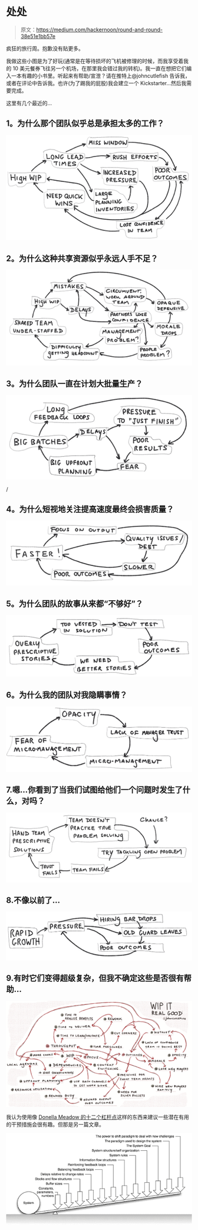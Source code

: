 # 处处

> 原文：<https://medium.com/hackernoon/round-and-round-38e51e1bb57e>

疯狂的旅行周。抱歉没有贴更多。

我做这些小图是为了好玩(通常是在等待损坏的飞机被修理的时候，而我享受着我的 10 美元餐券飞往另一个机场，在那里我会错过我的转机)。我一直在想把它们编入一本有趣的小书里。听起来有帮助/宣泄？请在推特上@johncutlefish 告诉我，或者在评论中告诉我。也许(为了踢我的屁股)我会建立一个 Kickstarter…然后我需要完成。

这里有几个最近的…

## **1。为什么那个团队似乎总是承担太多的工作？**

![](img/7bff69baaa4aef9dd4d26cf1e291202e.png)

## **2。为什么这种共享资源似乎永远人手不足？**

![](img/ece4624286d40118ca86c3013183ed53.png)

## **3。为什么团队一直在计划大批量生产？**

![](img/892a6b078cad18b9023a8f436952a1e7.png)

/

## **4。为什么短视地关注提高速度最终会损害质量？**

![](img/900334fa15d03ed44fac9c2abfc56b69.png)

## **5。为什么团队的故事从来都“不够好”？**

![](img/e5d6e3071171a7d70d014710f854c6e3.png)

## **6。为什么我的团队对我隐瞒事情？**

![](img/678963ac997d9b80748438a7514d50d7.png)

## 7.嗯…你看到了当我们试图给他们一个问题时发生了什么，对吗？

![](img/02b36bf45c8207a98f109875a51d7680.png)

## 8.不像以前了…

![](img/da23a7245280c9502055dae6b3287982.png)

## 9.有时它们变得超级复杂，但我不确定这些是否很有帮助…

![](img/0e7c728e38be0d116af4f416bc77d072.png)

我认为使用像 [Donella Meadow 的十二个杠杆点](https://en.m.wikipedia.org/wiki/Twelve_leverage_points)这样的东西来建议一些潜在有用的干预措施会很有趣。但那是另一篇文章。

![](img/47d6332e43f4684a83410813e0365ce0.png)